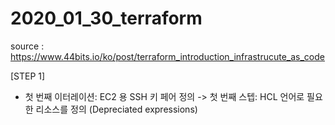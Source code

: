 # 2020_01_30_terraform

source : https://www.44bits.io/ko/post/terraform_introduction_infrastrucute_as_code

[STEP 1]
- 첫 번째 이터레이션: EC2 용 SSH 키 페어 정의 -> 첫 번째 스텝: HCL 언어로 필요한 리소스를 정의 (Depreciated expressions)
